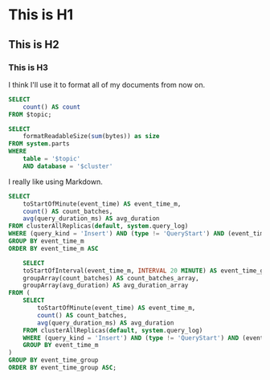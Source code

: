 # This is H1
## This is H2
### This is H3

<DatePicker/>

I think I'll use it to format all 
of my documents from now on.

```sql records_count
SELECT
    count() AS count
FROM $topic;
```

```sql table_size
SELECT
    formatReadableSize(sum(bytes)) as size
FROM system.parts
WHERE
    table = '$topic'
    AND database = '$cluster'
```


<Flex>
    <Statistic
        data={records_count}
        title='Total records count'
        value=count
    >
    </Statistic>
    <Statistic
        data={table_size}
        title='Table size'
        value=size
    >
    </Statistic>
</Flex>

I really 
like using Markdown.

```sql statistics
SELECT
    toStartOfMinute(event_time) AS event_time_m,
    count() AS count_batches,
    avg(query_duration_ms) AS avg_duration
FROM clusterAllReplicas(default, system.query_log)
WHERE (query_kind = 'Insert') AND (type != 'QueryStart') AND (event_time > (now() - toIntervalDay(2)))
GROUP BY event_time_m
ORDER BY event_time_m ASC
```

<Sparklines data={statistics}>
    <SparklinesLine title='Insert Count Batches' value=count_batches color='blue'>       
    </SparklinesLine>
    <SparklinesLine title='Insert Avg Duration' value=avg_duration color='black'>         
    </SparklinesLine>
</Sparklines>

<DataTable value={statistics}>
</DataTable>

```sql insert_batch_and_avg_time
    SELECT
    toStartOfInterval(event_time_m, INTERVAL 20 MINUTE) AS event_time_group,
    groupArray(count_batches) AS count_batches_array,
    groupArray(avg_duration) AS avg_duration_array
FROM (
    SELECT
        toStartOfMinute(event_time) AS event_time_m,
        count() AS count_batches,
        avg(query_duration_ms) AS avg_duration
    FROM clusterAllReplicas(default, system.query_log)
    WHERE (query_kind = 'Insert') AND (type != 'QueryStart') AND (event_time > (now() - toIntervalDay(2)))
    GROUP BY event_time_m
)
GROUP BY event_time_group
ORDER BY event_time_group ASC;
```

<DataTable title="Tables with Sparklines 1" value={insert_batch_and_avg_time}>
</DataTable>

<DataTable title="Tables with Sparklines 2" value={insert_batch_and_avg_time}>
 <SparkLines header='Batches Count' field='count_batches_array'></SparkLines>
</DataTable>

